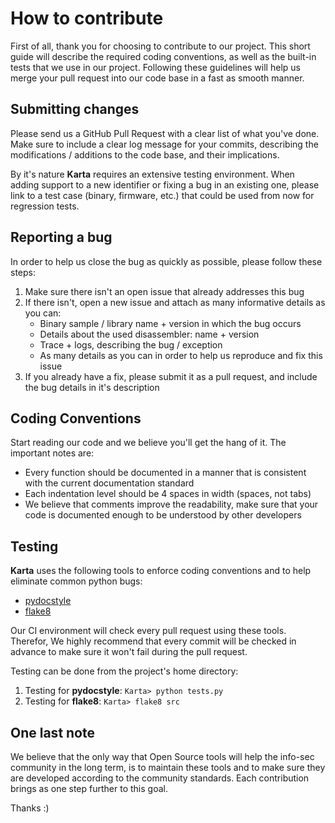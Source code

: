 How to contribute
==============
First of all, thank you for choosing to contribute to our project. This short guide will describe the required coding conventions, as well as the built-in tests that we use in our project. Following these guidelines will help us merge your pull request into our code base in a fast as smooth manner.

Submitting changes
------------------------
Please send us a GitHub Pull Request with a clear list of what you've done. Make sure to include a clear log message for your commits, describing the modifications / additions to the code base, and their implications.

By it's nature **Karta** requires an extensive testing environment. When adding support to a new identifier or fixing a bug in an existing one, please link to a test case (binary, firmware, etc.) that could be used from now for regression tests.

Reporting a bug
-------------------
In order to help us close the bug as quickly as possible, please follow these steps:
1. Make sure there isn't an open issue that already addresses this bug
2. If there isn't, open a new issue and attach as many informative details as you can:
      * Binary sample / library name + version in which the bug occurs
      * Details about the used disassembler: name + version
      * Trace + logs, describing the bug / exception
      * As many details as you can in order to help us reproduce and fix this issue
 3. If you already have a fix, please submit it as a pull request, and include the bug details in it's description

Coding Conventions
------------------------
Start reading our code and we believe you'll get the hang of it.
The important notes are:
* Every function should be documented in a manner that is consistent with the current documentation standard
* Each indentation level should be 4 spaces in width (spaces, not tabs)
* We believe that comments improve the readability, make sure that your code is documented enough to be understood by other developers

Testing
---------
**Karta** uses the following tools to enforce coding conventions and to help eliminate common python bugs:
* [pydocstyle](http://www.pydocstyle.org/en/2.1.1/usage.html)
* [flake8](https://pypi.org/project/flake8/)

Our CI environment will check every pull request using these tools. Therefor, We highly recommend that every commit will be checked in advance to make sure it won't fail during the pull request.

Testing can be done from the project's home directory:
1. Testing for **pydocstyle**:
```Karta> python tests.py```
2. Testing for **flake8**:
```Karta> flake8 src```

One last note
----------------
We believe that the only way that Open Source tools will help the info-sec community in the long term, is to maintain these tools and to make sure they are developed according to the community standards. Each contribution brings as one step further to this goal.

Thanks :)